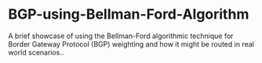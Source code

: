 # BGP-using-Bellman-Ford-Algorithm
A brief showcase of using the Bellman-Ford algorithmic technique for Border Gateway Protocol (BGP) weighting and how it might be routed in real world scenarios.. 
